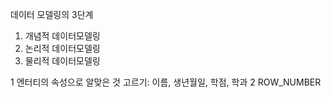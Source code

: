 데이터 모델링의 3단계
1. 개념적 데이터모델링
2. 논리적 데이터모델링
3. 물리적 데이터모델링

1 엔터티의 속성으로 알맞은 것 고르기: 이름, 생년월일, 학점, 학과
2 ROW_NUMBER

